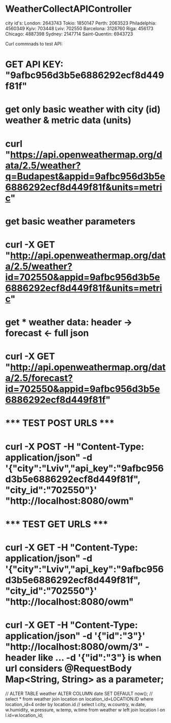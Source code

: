 # WeatherCollectAPIController

city id's:
London: 2643743
Tokio: 1850147
Perth: 2063523
Philadelphia: 4560349
Kyiv: 703448
Lviv: 702550
Barcelona: 3128760
Riga: 456173
Chicago: 4887398
Sydney: 2147714
Saint-Quentin: 6943723




Curl commnads to test API:

# GET API KEY: "9afbc956d3b5e6886292ecf8d449f81f"

# get only basic weather with city (id) weather & metric data (units)
# curl "https://api.openweathermap.org/data/2.5/weather?q=Budapest&appid=9afbc956d3b5e6886292ecf8d449f81f&units=metric"

# get basic weather parameters
# curl -X GET "http://api.openweathermap.org/data/2.5/weather?id=702550&appid=9afbc956d3b5e6886292ecf8d449f81f&units=metric"


# get * weather data: header -> forecast <- full json
# curl -X GET "http://api.openweathermap.org/data/2.5/forecast?id=702550&appid=9afbc956d3b5e6886292ecf8d449f81f"

# *** TEST POST URLS *** #
# curl -X POST -H "Content-Type: application/json" -d '{"city":"Lviv","api_key":"9afbc956d3b5e6886292ecf8d449f81f", "city_id":"702550"}' "http://localhost:8080/owm"

# *** TEST GET URLS ***
# curl -X GET -H "Content-Type: application/json" -d '{"city":"Lviv","api_key":"9afbc956d3b5e6886292ecf8d449f81f", "city_id":"702550"}' "http://localhost:8080/owm"
# curl -X GET -H "Content-Type: application/json" -d '{"id":"3"}' "http://localhost:8080/owm/3" - header like ... -d '{"id":"3"} is when url considers @RequestBody Map<String, String> as a parameter;

// ALTER TABLE weather ALTER COLUMN date SET DEFAULT now();
// select * from weather join location on location_id=LOCATION.ID where location_id=4 order by location.id
// select l.city, w.country, w.date, w.humidity, w.pressure, w.temp, w.time from weather w left join location l on l.id=w.location_id;









